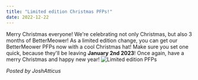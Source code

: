 ```yaml
---
title: "Limited edition Christmas PFPs!"
date: 2022-12-22
---
```

Merry Christmas everyone! We're celebrating not only Christmas, but also 3 months of BetterMeower! As a limited edition change, you can get our BetterMeower PFPs now with a cool Christmas hat! Make sure you set one quick, because they'll be leaving **January 2nd 2023**! Once again, have a merry Christmas and happy new year!
![Limited edition PFPs](https://user-images.githubusercontent.com/72828296/209145382-56bd949e-af97-4168-87a2-70587fe8ae84.png)

*Posted by JoshAtticus*

<script src="https://utteranc.es/client.js"
        repo="BetterMeower-Project/Blog"
        issue-term="title"
        label="comment"
        theme="preferred-color-scheme"
        crossorigin="anonymous"
        async>
</script>
